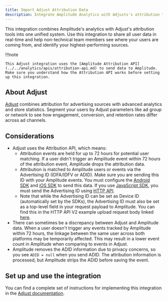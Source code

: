 ```yaml
---
title: Import Adjust Attribution Data
description: Integrate Amplitude Analytics with Adjusts's attribution tools to see where users are coming from and which are your best-performing sources.
---
```


This integration combines Amplitude's analytics with Adjust's attribution tools into one unified system. Use this integration to share all user data in real-time and help non-technical team members see where your users are coming from, and identify your highest-performing sources.

!!!note

    This Adjust integration uses the [Amplitude Attribution API](../../analytics/apis/attribution-api.md) to send data to Amplitude. Make sure you understand how the Attribution API works before setting up this integration.

## About Adjust

[Adjust](https://www.adjust.com/) combines attribution for advertising sources with advanced analytics and store statistics. Segment your users by Adjust parameters like ad group or network to see how engagement, conversion, and retention rates differ across ad channels.

## Considerations

- Adjust uses the Attribution API, which means:
    - Attribution events are held for up to 72 hours for potential user matching. If a user didn't trigger an Amplitude event within 72 hours of the attribution event, Amplitude drops the attribution data.
    - Attribution is matched to Amplitude users or events via the Advertising ID (IDFA/IDFV or ADID). Make sure you are sending this ID with your Amplitude events. You must configure the [Android SDK](../../sdks/android) and [iOS SDK](../../sdks/ios) to send this data. If you use [JavaScript SDK](../../sdks/javascript), you must send the Advertising ID using [HTTP API](../../../analytics/apis/http-v2-api).
    - Note that while the Advertising ID can be set as Device ID (automatically set by the SDKs), the Advertising ID must also be set as a top-level field in your request payload to Amplitude. You can find this in the HTTP API V2 example upload request body linked [here](../../../analytics/apis/http-v2-api/?h=upload+request#upload-request-headers).
- There can sometimes be a discrepancy between Adjust and Amplitude data. When a user doesn't trigger any events tracked by Amplitude within 72 hours, the linkage between the same user across both platforms may be temporarily affected. This may result in a lower event count in Amplitude when comparing to events in Adjust.
- Amplitude removes the ADID information due to privacy concerns, so you see `ADID = null` when you send ADID. The attribution information is processed, but Amplitude strips the ADID before saving the event.

## Set up and use the integration

<!-- markdown-link-check-disable -->
You can find a complete set of instructions for implementing this integration in the [Adjust documentation](https://help.adjust.com/en/integrated-partners/amplitude).
